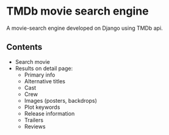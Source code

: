 # TMDb movie search engine

A movie-search engine developed on Django using TMDb api.
## Contents
- Search movie
- Results on detail page:
  - Primary info
  - Alternative titles
  - Cast
  - Crew
  - Images (posters, backdrops)
  - Plot keywords
  - Release information
  - Trailers
  - Reviews